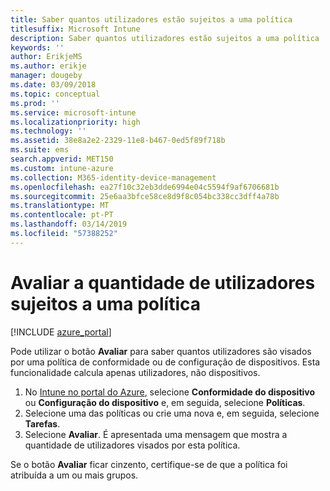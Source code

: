 ```yaml
---
title: Saber quantos utilizadores estão sujeitos a uma política
titlesuffix: Microsoft Intune
description: Saber quantos utilizadores estão sujeitos a uma política
keywords: ''
author: ErikjeMS
ms.author: erikje
manager: dougeby
ms.date: 03/09/2018
ms.topic: conceptual
ms.prod: ''
ms.service: microsoft-intune
ms.localizationpriority: high
ms.technology: ''
ms.assetid: 38e8a2e2-2329-11e8-b467-0ed5f89f718b
ms.suite: ems
search.appverid: MET150
ms.custom: intune-azure
ms.collection: M365-identity-device-management
ms.openlocfilehash: ea27f10c32eb3dde6994e04c5594f9af6706681b
ms.sourcegitcommit: 25e6aa3bfce58ce8d9f8c054bc338cc3dff4a78b
ms.translationtype: MT
ms.contentlocale: pt-PT
ms.lasthandoff: 03/14/2019
ms.locfileid: "57388252"
---
```

# <a name="evaluate-how-many-users-are-targeted-by-a-policy"></a>Avaliar a quantidade de utilizadores sujeitos a uma política
[!INCLUDE [azure_portal](./includes/azure_portal.md)]

Pode utilizar o botão **Avaliar** para saber quantos utilizadores são visados por uma política de conformidade ou de configuração de dispositivos. Esta funcionalidade calcula apenas utilizadores, não dispositivos.

1.  No [Intune no portal do Azure](https://aka.ms/intuneportal), selecione **Conformidade do dispositivo** ou **Configuração do dispositivo** e, em seguida, selecione **Políticas**.
2.  Selecione uma das políticas ou crie uma nova e, em seguida, selecione **Tarefas**.
3.  Selecione **Avaliar**. É apresentada uma mensagem que mostra a quantidade de utilizadores visados por esta política.

Se o botão **Avaliar** ficar cinzento, certifique-se de que a política foi atribuída a um ou mais grupos.

